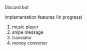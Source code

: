 Discord bot

implementation features (In progress)
1. music player
2. snipe message
3. translator
4. money converter
